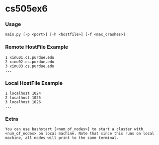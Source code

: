 # cs505ex6
### Usage
    main.py [-p <port>] [-h <hostfile>] [-f <max_crashes>]
### Remote HostFile Example
    1 xinu01.cs.purdue.edu
    2 xinu02.cs.purdue.edu
    3 xinu03.cs.purdue.edu
    ...
### Local HostFile Example
    1 localhost 1024
    2 localhost 1025
    3 localhost 1026
    ...
### Extra
    You can use bashstart [<num_of_nodes>] to start a cluster with <num_of_nodes> on local machine. Note that since this runs on local machine, all nodes will print to the same terminal.